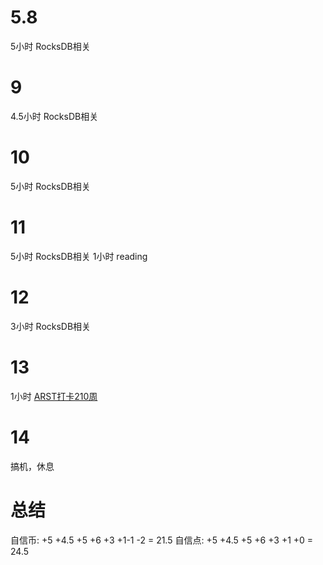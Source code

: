 # 5.8
5小时 RocksDB相关

# 9
4.5小时 RocksDB相关

# 10
5小时 RocksDB相关

# 11
5小时 RocksDB相关
1小时 reading

# 12
3小时 RocksDB相关

# 13
1小时 [ARST打卡210周](https://www.wolfdan.cn/ARST%E6%89%93%E5%8D%A1%E7%AC%AC210%E5%91%A8-210-521/)

# 14 
搞机，休息

# 总结
自信币: +5 +4.5 +5 +6 +3 +1-1 -2 = 21.5
自信点: +5 +4.5 +5 +6 +3 +1 +0 = 24.5
